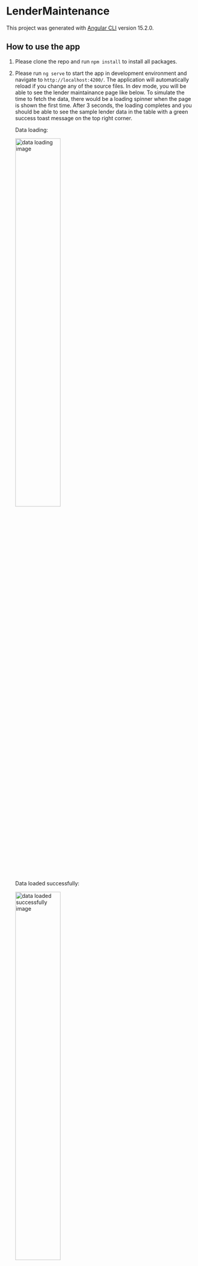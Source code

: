 # LenderMaintenance

This project was generated with [Angular CLI](https://github.com/angular/angular-cli) version 15.2.0.

## How to use the app

1. Please clone the repo and run `npm install` to install all packages.

2. Please run `ng serve` to start the app in development environment and navigate to `http://localhost:4200/`. The application will automatically reload if you change any of the source files. In dev mode, you will be able to see the lender maintainance page like below. To simulate the time to fetch the data, there would be a loading spinner when the page is shown the first time. After 3 seconds, the loading completes and you should be able to see the sample lender data in the table with a green success toast message on the top right corner.

   Data loading:

   <img src="https://drive.google.com/uc?id=1qEqXTyQMFO_dnyKeb-ZbfeQvLVZZLAlr" alt="data loading image" style="width: 50%;" />

   Data loaded successfully:

   <img src="https://drive.google.com/uc?id=1PJHzBmJ1UoUmJ75rJsd01Q6QMBYJNPfB" alt="data loaded successfully image" style="width: 50%;" />

3. On lenders maintanance page, you could scroll up and down to check for all details of all sample lenders data. Please notice that the page is responsive, so there would be a horizontal scrollbar if you view the page on a smaller screen.

   Lenders table on smaller screen:

   <img src="https://drive.google.com/uc?id=1LgaL8LqAAOIAriX66PP53EoJwW9zCQQK" alt="lenders table on smaller screen image" style="width: 50%;" />

4. When you try to edit one of the lenders, please click on the "Edit" button that is the rightmost column. Then you would be navigated to the lender edit page where you could edit any field. Please notice that the changes made by you would be checked against the original one. You would be navigated back to lenders maintainance table if you click "Save" button to save the changes. Same thing happens when no change is made by clicking on the "Cancel" button. However, if there is any change and you click "Cancel", there would be a confirm modal telling you that changes are not saved and would be lost if you click "Yes" to proceed. Last but not least, the modal is close when you click "No" inside the modal where you could continue to do your changes.

   Lender updated before:

   <img src="https://drive.google.com/uc?id=1lhIzxtXNqP6p3_xUTR_rT2ugJ9RdJtch" alt="lender updated before image" style="width: 50%;" />

   Lender updated after:

   <img src="https://drive.google.com/uc?id=1PWCDOYO3kS37bOByE7_HRIIiKUdRbzSF" alt="lender updated after image" style="width: 50%;" />

   Confirm modal:

   <img src="https://drive.google.com/uc?id=13hgCouyNS477gpRHybZgYlRLbZ9BxyuF" alt="confirm modal image" style="width: 50%;" />

5. To simulate an error occurs, I have added an environment call "error". To run
   the application in "error" mode, simply run the command `ng serve --configuration=error`. In this mode, you would see a sample error message on the top right corner as well as a "Retry" button on the page. Simply click on the "Retry" button and the sample lender JSON data would be loaded again after 3 seconds.

   Data loaded with error:

   <img src="https://drive.google.com/uc?id=10H8G2qerzTC4vLITgSxxUpmzNqYOfS_v" alt="data loaded with error image" style="width: 50%;" />

   Data loaded successfully after clicking "Retry":

   <img src="https://drive.google.com/uc?id=1PJHzBmJ1UoUmJ75rJsd01Q6QMBYJNPfB" alt="data loaded successfully after clicking retry image" style="width: 50%;" />

## Important Project Folders

### Components (../src/app/components)

1. LenderMaintenanceComponent: This is the component to load and show the lenders in a table using the data in the sample lender json file which is under "../src/assets".
2. LenderComponent: This is the component to edit a single lender, which could be navigated by clicking on the "Edit" button for any lender on the lenders maintainance table. Please notice that the changes could be lost if not saved. When that happens, there would be a confirm modal that gives the user such warning.
3. LoadingSpinnerComponent: This is the component to show a loading spinner on the lenders maintainance page when the data is still loading.
4. ConfirmModalComponent: This is the component to show a warning message when the user makes changes on a lender and click "Cancel" button instead of "Save" button.

### Enums (../src/app/enums)

1. BankProperties: This is the enum for the bank properties changes. Since I assume that each bank code and display name should be in a one-to-one relationship, I have some built-in functionalities which allows the bank dropdown to be updated accordingly when the user changes either bank code or bank display name. For examples, let's assume that the original bank code is "DOM" and display name is "Domain". If the user changes the bank code to "CUA", then the display name would be changed to "Credit Union Australia". Similarly, if the user changes the bank name to "Credit Union Australia", then the bank code would be changed to "CUA".

### Guards (../src/app/guards)

1. AuthGuardService: This is a simple guard that checks whether both banks and lender types are being populated after the lenders are loaded. If not, then this guard would navigate the user back to the lenders maintainance page. This happens when the user tries to go to the lender edit page by placing the URL directly on the browser. If that happens, both the bank code and display name dropdown would be empty. So I force the user to be navigated here only by clicking on the "Edit" button on the lenders maintainance table.

### Models (../src/app/models)

1. IBank: This is a bank model which would be used frequently, especially on the lender edit page.
2. ILenderAttributes: This is a model to be used as the attributes of a ILender model.
3. ILenderJsonResult: This is a model to be used as the returned type of the sample lenders JSON data.
4. ILender: This is a model that listed all the properties of a lender, which contains a ILenderAttributes model.

### Pipes (../src/app/pipes)

1. EllipsisPipe: This is a custom pipe that shortens a long string with ellipsis. It is used in the "Display Name" column of the lenders maintainance table to keep the display name in a single line if it is too long. By default, the pipe works if the display name is more than 20 characters, which could be changed.

### Services (../src/app/services)

1. LenderService: This is the service to load the sample lenders JSON data and share such data with BehaviorSubject. In addition, it offers a function to update the lenders if one of them is changed and changes are saved. Last but not least, it also keeps track of the current selected lender if the user clicks on the "Edit" button of one of the lenders in the table.
2. ErrorHandleService: This is the error handling service which broadcasts an error message and shows a toast error message if any error occurs.
3. InterceptorService: This is a special service that checks whether any error occurs between the client-side and server-side outgoing/incoming HTTP request and response. It uses the ErrorHandleService to handle the error.

### Assets (../src/assets)

1. lenders.json: This is the JSON file with sample lenders data.

### Environments (../src/environments)

1. environment.development.ts: This is the file that lists the environment variables used in development environment.
2. environment.error.ts: This is the file that lists the environment variables used in error environment, which is only used to simulate that an unknown error occurs while loading data.
3. environment.ts: This is the file that lists the environment variables used in production environment.

If the user clicks "No" on the modal, then the modal closes. However, if the user clicks "Yes" on the modal, then all changes would be lost and the user would be navigated back to lenders maintainance table.

## Important third-party libraries

1. Bootstrap: A Powerful, extensible, and feature-packed frontend toolkit. Build and customize with Sass, utilize prebuilt grid system and components, and bring projects to life with powerful JavaScript plugins (https://getbootstrap.com/)
2. Font Awesome: A popular icon library and toolkit, used by millions of designers, developers, and content creators (https://fontawesome.com/)
3. Lodash: A modern JavaScript utility library delivering modularity, performance & extras (https://lodash.com/)
4. ngx-toastr: A node package that helps developers use Toast messages in their apps with different versions of Angular (https://www.npmjs.com/package/ngx-toastr)

## Running unit tests

Run `ng test` to execute the unit tests via [Karma](https://karma-runner.github.io).
